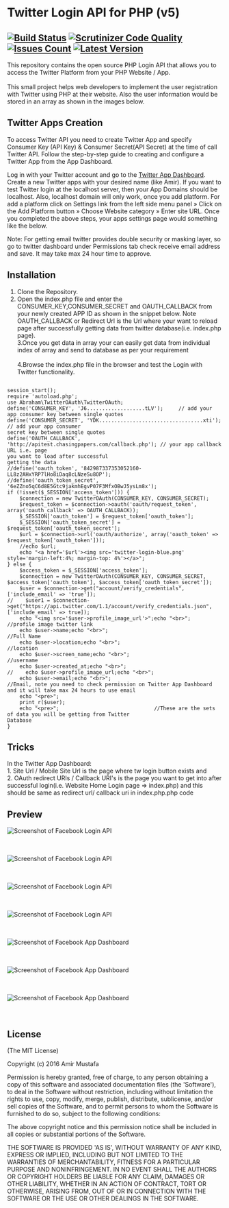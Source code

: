 # Twitter Login API for PHP (v5)
[![Build Status](https://img.shields.io/travis/abraham/twitteroauth.svg)](https://travis-ci.org/abraham/twitteroauth) [![Scrutinizer Code Quality](https://scrutinizer-ci.com/g/abraham/twitteroauth/badges/quality-score.png?b=master)](https://scrutinizer-ci.com/g/abraham/twitteroauth/?branch=master) [![Issues Count](https://img.shields.io/github/issues/abraham/twitteroauth.svg)](https://github.com/abraham/twitteroauth/issues) [![Latest Version](https://img.shields.io/packagist/v/abraham/twitteroauth.svg)](https://packagist.org/packages/abraham/twitteroauth)
------------

This repository contains the open source PHP Login API that allows you to access the Twitter Platform from your PHP Website / App.<br><br>
This small project helps web developers to implement the user registration with Twitter using PHP at their website. Also the user information would be stored in an array as shown in the images below.



## Twitter Apps Creation

To access Twitter API you need to create Twitter App and specify Consumer Key (API Key) & Consumer Secret(API Secret) at the time of call Twitter API. Follow the step-by-step guide to creating and configure a Twitter App from the App Dashboard.

Log in with your Twitter account and go to the [Twitter App Dashboard](https://apps.twitter.com/app/new).
Create a new Twitter apps with your desired name (like Amir).
If you want to test Twitter login at the localhost server, then your App Domains should be localhost. Also, localhost domain will only work, once you add platform. For add a platform click on Settings link from the left side menu panel » Click on the Add Platform button » Choose Website category » Enter site URL.
Once you completed the above steps, your apps settings page would something like the below.<br>

Note: For getting email twitter provides double security or masking layer, so go to twitter dashboard under Permissions tab check receive email address and save. It may take max 24 hour time to approve.  



## Installation

1. Clone the Repository.<br>
2. Open the index.php file and enter the CONSUMER_KEY,CONSUMER_SECRET and OAUTH_CALLBACK from your newly created APP ID as shown in the snippet below. Note OAUTH_CALLBACK or Redirect Url is the Url where your want to reload page after successfully getting data from twitter database(i.e. index.php page).<br>
3.Once you get data in array your can easily get data from individual index of array and send to database as per your requirement<br><br>
4.Browse the index.php file in the browser and test the Login with Twitter functionality.<br>

```<?php

session_start();
require 'autoload.php';
use Abraham\TwitterOAuth\TwitterOAuth;
define('CONSUMER_KEY', 'J6...................tLV'); 	// add your app consumer key between single quotes
define('CONSUMER_SECRET', 'YDK..................................xti'); // add your app consumer 																			secret key between single quotes
define('OAUTH_CALLBACK', 'http://apitest.chasingpapers.com/callback.php'); // your app callback URL i.e. page 																			you want to load after successful 																			  getting the data
//define('oauth_token', '842987337353052160-LL8z2AHxYRP7lHo8iDaq8cLNzeSu8OP');
//define('oauth_token_secret', '6eZZno5qC6d8E5Gtc9jakmhEgvP07F3MfxOBwJ5ysLm8x');
if (!isset($_SESSION['access_token'])) {
	$connection = new TwitterOAuth(CONSUMER_KEY, CONSUMER_SECRET);
	$request_token = $connection->oauth('oauth/request_token', array('oauth_callback' => OAUTH_CALLBACK));
	$_SESSION['oauth_token'] = $request_token['oauth_token'];
	$_SESSION['oauth_token_secret'] = $request_token['oauth_token_secret'];
	$url = $connection->url('oauth/authorize', array('oauth_token' => $request_token['oauth_token']));
	//echo $url;
	echo "<a href='$url'><img src='twitter-login-blue.png' style='margin-left:4%; margin-top: 4%'></a>";
} else {
	$access_token = $_SESSION['access_token'];
	$connection = new TwitterOAuth(CONSUMER_KEY, CONSUMER_SECRET, $access_token['oauth_token'], $access_token['oauth_token_secret']);
	$user = $connection->get("account/verify_credentials", ['include_email' => 'true']);
//    $user1 = $connection->get("https://api.twitter.com/1.1/account/verify_credentials.json", ['include_email' => true]);
    echo "<img src='$user->profile_image_url'>";echo "<br>";		//profile image twitter link
    echo $user->name;echo "<br>";									//Full Name
    echo $user->location;echo "<br>";								//location
    echo $user->screen_name;echo "<br>";							//username
    echo $user->created_at;echo "<br>";
//    echo $user->profile_image_url;echo "<br>";
    echo $user->email;echo "<br>";									//Email, note you need to check permission on Twitter App Dashboard and it will take max 24 hours to use email 
    echo "<pre>";
    print_r($user);
    echo "<pre>";								//These are the sets of data you will be getting from Twitter 												Database 
}
```

## Tricks
In the Twitter App Dashboard: <br>1. Site Url / Mobile Site Url is the page where tw login button exists and <br/>2. OAuth redirect URIs / Callback URI's is the page you want to get into after successful login(i.e. Website Home Login page => index.php) and this should be same as redirect url/ callback uri in index.php.php code

## Preview

![Screenshot of Facebook Login API](https://cloud.githubusercontent.com/assets/15896579/24581274/f7bfc444-1735-11e7-9f06-4144823512d2.png?raw=true "Screenshot of Facebook Login API")
<br/><br/><br/>

![Screenshot of Facebook Login API](https://cloud.githubusercontent.com/assets/15896579/24581272/f7be37be-1735-11e7-984a-79078e8d9120.png?raw=true "Screenshot of Facebook Login API")
<br/><br/><br/>

![Screenshot of Facebook Login API](https://cloud.githubusercontent.com/assets/15896579/24581338/e6266d22-1736-11e7-86e4-d1f00aa679b3.png?raw=true "Screenshot of Facebook Login API")
<br/><br/><br/>

![Screenshot of Facebook Login API](https://cloud.githubusercontent.com/assets/15896579/24581269/f7b96b6c-1735-11e7-833a-015dd36515f6.png?raw=true "Screenshot of Facebook Login API")
<br/><br/><br/>

![Screenshot of Facebook App Dashboard](https://cloud.githubusercontent.com/assets/15896579/24581271/f7bc5f16-1735-11e7-8382-1165cfc9d62d.png?raw=true "Screenshot of Facebook App Dashboard")
<br/><br/><br/>

![Screenshot of Facebook App Dashboard](https://cloud.githubusercontent.com/assets/15896579/24581273/f7be772e-1735-11e7-8c80-89bf645cf934.png?raw=true "Screenshot of Facebook App Dashboard")
<br/><br/><br/>

![Screenshot of Facebook App Dashboard](https://cloud.githubusercontent.com/assets/15896579/24581270/f7baa720-1735-11e7-9d30-fe3b187e5ce3.png?raw=true "Screenshot of Facebook App Dashboard")
<br/><br/><br/>



## License

(The MIT License)

Copyright (c) 2016 Amir Mustafa

Permission is hereby granted, free of charge, to any person obtaining
a copy of this software and associated documentation files (the
'Software'), to deal in the Software without restriction, including
without limitation the rights to use, copy, modify, merge, publish,
distribute, sublicense, and/or sell copies of the Software, and to
permit persons to whom the Software is furnished to do so, subject to
the following conditions:

The above copyright notice and this permission notice shall be
included in all copies or substantial portions of the Software.

THE SOFTWARE IS PROVIDED 'AS IS', WITHOUT WARRANTY OF ANY KIND,
EXPRESS OR IMPLIED, INCLUDING BUT NOT LIMITED TO THE WARRANTIES OF
MERCHANTABILITY, FITNESS FOR A PARTICULAR PURPOSE AND NONINFRINGEMENT.
IN NO EVENT SHALL THE AUTHORS OR COPYRIGHT HOLDERS BE LIABLE FOR ANY
CLAIM, DAMAGES OR OTHER LIABILITY, WHETHER IN AN ACTION OF CONTRACT,
TORT OR OTHERWISE, ARISING FROM, OUT OF OR IN CONNECTION WITH THE
SOFTWARE OR THE USE OR OTHER DEALINGS IN THE SOFTWARE.







